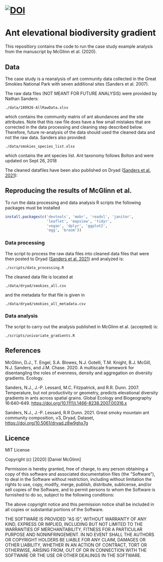 [![DOI](https://zenodo.org/badge/DOI/10.5281/zenodo.4012570.svg)](https://doi.org/10.5281/zenodo.4012570)
============
# Ant elevational biodiversity gradient

This repositiory contains the code to run the case study example analysis from
the manuscript by McGlinn et al. (2020).

## Data

The case study is a reanalysis of ant community data collected in the Great
Smokies National Park with seven additional sites (Sanders et al. 2007).

The raw data files (NOT MEANT FOR FUTURE ANALYSIS) were provided by Nathan Sanders: 

`./data/180926-AllRawData.xlsx`

which contains the community matrix of ant abundances and the site attributes.
Note that this raw file does have a few small mistakes that are corrected
in the data processing and cleaning step described below. Therefore, future
re-analysis of the data should used the cleaned data and not the raw data. 
Sanders also provided: 

`./data/smokies_species_list.xlsx`

which contains the ant species list.
Ant taxonomy follows Bolton and were updated on Sept 26, 2018

The cleaned datafiles have been also published on Dryad ([Sanders et al.
2021](https://doi.org/10.5061/dryad.z8w9ghx7g)):


## Reproducing the results of McGlinn et al. 

To run the data processing and data analysis R scripts the following 
packages must be installed

```r
install.packages(c('devtools', 'mobr', 'readxl', 'janitor', 
                   'leaflet', 'mapview', 'tidyr',
                   'vegan', 'dplyr', 'ggplot2', 
                   'egg', 'broom'))
```

### Data processing 

The script to process the raw data files into cleaned data files that were then 
posted to Dryad ([Sanders et al. 2021](https://doi.org/10.5061/dryad.z8w9ghx7g))
and analyzed is:
 
`./scripts/data_processing.R`

The cleaned data file is located at 

`./data/dryad/smokies_all.csv`

and the metadata for that file is given in

`./data/dryad/smokies_all_metadata.csv`

### Data analysis

The script to carry out the analysis published in McGlinn et al. (accepted) is:

`./scripts/univariate_gradients.R`

## References

McGlinn, D.J., T. Engel, S.A. Blowes, N.J. Gotelli, T.M. Knight, B.J. McGill,
N.J. Sanders, and J.M. Chase. 2020. A multiscale framework for disentangling the
roles of evenness, density and aggregation on diversity gradients. Ecology.

Sanders, N.J., J.-P. Lessard, M.C. Fitzpatrick, and R.R. Dunn. 2007.
Temperature, but not productivity or geometry, predicts elevational diversity
gradients in ants across spatial grains. Global Ecology and Biogeography
16:640–649. https://doi.org/10.1111/j.1466-8238.2007.00316.x

Sanders, N.J., J.-P. Lessard, R.R Dunn. 2021. Great smoky
mountain ant community composition, v3, Dryad, Dataset,
https://doi.org/10.5061/dryad.z8w9ghx7g


## Licence 

MIT License

Copyright (c) [2020] [Daniel McGlinn]

Permission is hereby granted, free of charge, to any person obtaining a copy
of this software and associated documentation files (the "Software"), to deal
in the Software without restriction, including without limitation the rights
to use, copy, modify, merge, publish, distribute, sublicense, and/or sell
copies of the Software, and to permit persons to whom the Software is
furnished to do so, subject to the following conditions:

The above copyright notice and this permission notice shall be included in all
copies or substantial portions of the Software.

THE SOFTWARE IS PROVIDED "AS IS", WITHOUT WARRANTY OF ANY KIND, EXPRESS OR
IMPLIED, INCLUDING BUT NOT LIMITED TO THE WARRANTIES OF MERCHANTABILITY,
FITNESS FOR A PARTICULAR PURPOSE AND NONINFRINGEMENT. IN NO EVENT SHALL THE
AUTHORS OR COPYRIGHT HOLDERS BE LIABLE FOR ANY CLAIM, DAMAGES OR OTHER
LIABILITY, WHETHER IN AN ACTION OF CONTRACT, TORT OR OTHERWISE, ARISING FROM,
OUT OF OR IN CONNECTION WITH THE SOFTWARE OR THE USE OR OTHER DEALINGS IN THE
SOFTWARE.
